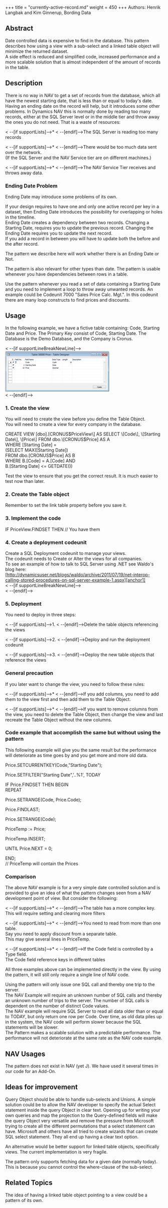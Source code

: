 +++
title = "currently-active-record.md"
weight = 450
+++
Authors: Henrik Langbak and Kim Ginnerup, Bording Data

## Abstract

Date controlled data is expensive to find in the database. This pattern describes how using a view with a sub-select and a linked table object will minimize the returned dataset.  
A side effect is reduced and simplified code, increased performance and a more scalable solution that is almost independent of the amount of records in the table.

## Description

There is no way in NAV to get a set of records from the database, which all have the newest starting date, that is less than or equal to today's date. Having an ending date on the record will help, but it introduces some other problems. In Dynamics NAV this is normally done by reading too many records, either at the SQL Server level or in the middle tier and throw away the ones you do not need. That is a waste of resources:

< --\[if supportLists\]--\>\* < --\[endif\]--\>The SQL Server is reading too many records

< --\[if supportLists\]--\>\* < --\[endif\]--\>There would be too much data sent over the network.  
(If the SQL Server and the NAV Service tier are on different machines.)

< --\[if supportLists\]--\>\* < --\[endif\]--\>The NAV Service Tier receives and throws away data.

### Ending Date Problem

Ending Date may introduce some problems of its own.

If your design requires to have one and only one active record per key in a dataset, then Ending Date introduces the possibility for overlapping or holes in the timeline.  
Ending Date creates a dependency between two records. Changing a Starting Date, requires you to update the previous record. Changing the Ending Date requires you to update the next record.  
If you add a record in between you will have to update both the before and the after record.

The pattern we describe here will work whether there is an Ending Date or Not.

The pattern is also relevant for other types than date. The pattern is usable whenever you have dependencies between rows in a table. 

Use the pattern whenever you read a set of data containing a Starting Date and you need to implement a loop to throw away unwanted records. An example could be Codeunit 7000 "Sales Price Calc. Mgt.". In this codeunit there are many loop constructs to find prices and discounts.

## Usage

In the following example, we have a fictive table containing: Code, Starting Date and Price. The Primary Key consist of Code, Starting Date. The Database is the Demo Database, and the Company is Cronus.  

< --\[if supportLineBreakNewLine\]--\>[![ ][image0]][anchor0]  
< --\[endif\]--\>

### 1\. Create the view

You will need to create the view before you define the Table Object.  
You will need to create a view for every company in the database. 

CREATE VIEW \[dbo\].\[CRONUS$PriceView\]  
AS  
SELECT \[Code\], \[Starting Date\], \[Price\]  
FROM dbo.\[CRONUS$Price\] AS A  
WHERE \[Starting Date\] =  
(SELECT MAX(\[Starting Date\])  
FROM dbo.\[CRONUS$Price\] AS B  
WHERE B.\[Code\] = A.\[Code\] AND  
B.\[Starting Date\] <= GETDATE())

Test the view to ensure that you get the correct result. It is much easier to test now than later.

### 2\. Create the Table object

Remember to set the link table property before you save it.

### 3\. Implement the code

IF PriceView.FINDSET THEN // You have them

### 4\. Create a deployment codeunit

Create a SQL Deployment codeunit to manage your views.  
The codeunit needs to Create or Alter the views for all companies.  
To see an example of how to talk to SQL Server using .NET see Waldo's blog here:  
[http://dynamicsuser.net/blogs/waldo/archive/2011/07/19/net-interop-calling-stored-procedures-on-sql-server-example-1.aspx][anchor1]  
< --\[if supportLineBreakNewLine\]--\>  
< --\[endif\]--\>

### 5\. Deployment

You need to deploy in three steps:

< --\[if supportLists\]--\>1\. < --\[endif\]--\>Delete the table objects referencing the views 

< --\[if supportLists\]--\>2\. < --\[endif\]--\>Deploy and run the deployment codeunit

< --\[if supportLists\]--\>3\. < --\[endif\]--\>Deploy the new table objects that reference the views 

### General precaution

If you later want to change the view, you need to follow these rules:

< --\[if supportLists\]--\>\* < --\[endif\]--\>If you add columns, you need to add them to the view first and then add them to the Table Object.

< --\[if supportLists\]--\>\* < --\[endif\]--\>If you want to remove columns from the view, you need to delete the Table Object, then change the view and last recreate the Table Object without the new columns.

### Code example that accomplish the same but without using the pattern

This following example will give you the same result but the performance will deteriorate as time goes by and you get more and more old data.

Price.SETCURRENTKEY(Code,"Starting Date"); 

Price.SETFILTER("Starting Date",'..%1', TODAY  

IF Price.FINDSET THEN BEGIN  
REPEAT

Price.SETRANGE(Code, Price.Code);

Price.FINDLAST;

Price.SETRANGE(Code);

PriceTemp := Price;

PriceTemp.INSERT;

UNTIL Price.NEXT = 0;

END;   
// PriceTemp will contain the Prices

### Comparison

The above NAV example is for a very simple date controlled solution and is provided to give an idea of what the pattern changes seen from a NAV development point of view. But consider the following:

< --\[if supportLists\]--\>\* < --\[endif\]--\>The table has a more complex key.  
This will require setting and clearing more filters

< --\[if supportLists\]--\>\* < --\[endif\]--\>You need to read from more than one table.  
Say you need to apply discount from a separate table.  
This may give several lines in PriceTemp. 

< --\[if supportLists\]--\>\* < --\[endif\]--\>If the Code field is controlled by a Type field.  
The Code field reference keys in different tables

All three examples above can be implemented directly in the view. By using the pattern, it will still only require a single line of NAV code.

Using the pattern will only issue one SQL call and thereby one trip to the server.  
The NAV Example will require an unknown number of SQL calls and thereby an unknown number of trips to the server. The number of SQL calls is dependent on the number of distinct Code values.  
The NAV example will require SQL Server to read all data older than or equal to TODAY, but only return one row per Code. Over time, as old data piles up in the system, the NAV code will perform slower because the SQL statements will be slower.  
The Pattern makes a scalable solution with a predictable performance. The performance will not deteriorate at the same rate as the NAV code example.

## NAV Usages 

The pattern does not exist in NAV (yet J). We have used it several times in our code for an Add-On.

## Ideas for improvement

  
Query Object should be able to handle sub-selects and Unions. A simple solution could be to allow the NAV developer to specify the actual Select statement inside the query Object in clear text. Opening up for writing your own queries and map the projection to the Query-defined fields will make the query Object very versatile and remove the pressure from Microsoft trying to create all the different permutations that a select statement can have. Microsoft and others have all tried to create wizards that can create SQL select statement. They all end up having a clear text option.

An alternative would be better support for linked table objects, specifically views. The current implementation is very fragile. 

The pattern only supports fetching data for a given date (normally today). This is because you cannot control the where-clause of the sub-select. 

## Related Topics

The idea of having a linked table object pointing to a view could be a pattern of its own.



[anchor0]: 6545.Table.png
[anchor1]: http://dynamicsuser.net/blogs/waldo/archive/2011/07/19/net-interop-calling-stored-procedures-on-sql-server-example-1.aspx


[image0]: 6545.Table.png
